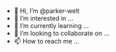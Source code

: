 - 👋 Hi, I’m @parker-welt
- 👀 I’m interested in ...
- 🌱 I’m currently learning ...
- 💞️ I’m looking to collaborate on ...
- 📫 How to reach me ...

<!---
parker-welt/parker-welt is a ✨ special ✨ repository because its `README.md` (this file) appears on your GitHub profile.
You can click the Preview link to take a look at your changes.
--->
